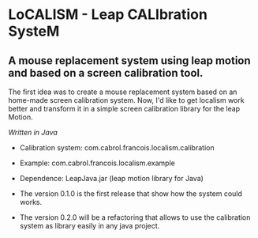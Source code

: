 LoCALISM - Leap CALIbration SysteM
==============

A mouse replacement system using leap motion and based on a screen calibration tool.
--------------

The first idea was to create a mouse replacement system based on an home-made screen calibration system.
Now, I'd like to get localism work better and transform it in a simple screen calibration library for the leap Motion.

*Written in Java*

  * Calibration system: com.cabrol.francois.localism.calibration
  * Example: com.cabrol.francois.localism.example
  * Dependence: LeapJava.jar (leap motion library for Java)


* The version 0.1.0 is the first release that show how the system could works.
* The version 0.2.0 will be a refactoring that allows to use the calibration system as library easily in any java project.